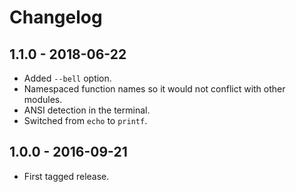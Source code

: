 Changelog
=========


1.1.0 - 2018-06-22
------------------

* Added `--bell` option.
* Namespaced function names so it would not conflict with other modules.
* ANSI detection in the terminal.
* Switched from `echo` to `printf`.


1.0.0 - 2016-09-21
------------------

* First tagged release.
